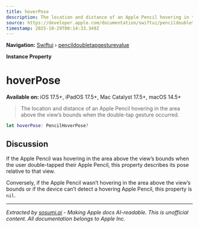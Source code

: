 ```yaml
---
title: hoverPose
description: The location and distance of an Apple Pencil hovering in the area above the view’s bounds when the double-tap gesture occurred.
source: https://developer.apple.com/documentation/swiftui/pencildoubletapgesturevalue/hoverpose
timestamp: 2025-10-29T00:14:33.349Z
---
```


**Navigation:** [Swiftui](/documentation/swiftui) › [pencildoubletapgesturevalue](/documentation/swiftui/pencildoubletapgesturevalue)

**Instance Property**

# hoverPose

**Available on:** iOS 17.5+, iPadOS 17.5+, Mac Catalyst 17.5+, macOS 14.5+

> The location and distance of an Apple Pencil hovering in the area above the view’s bounds when the double-tap gesture occurred.

```swift
let hoverPose: PencilHoverPose?
```

## Discussion

If the Apple Pencil was hovering in the area above the view’s bounds when the user double-tapped their Apple Pencil, this property describes its pose relative to that view.

Conversely, if the Apple Pencil wasn’t hovering in the area above the view’s bounds or if the device can’t detect a hovering Apple Pencil, this property is `nil`.

---

*Extracted by [sosumi.ai](https://sosumi.ai) - Making Apple docs AI-readable.*
*This is unofficial content. All documentation belongs to Apple Inc.*
